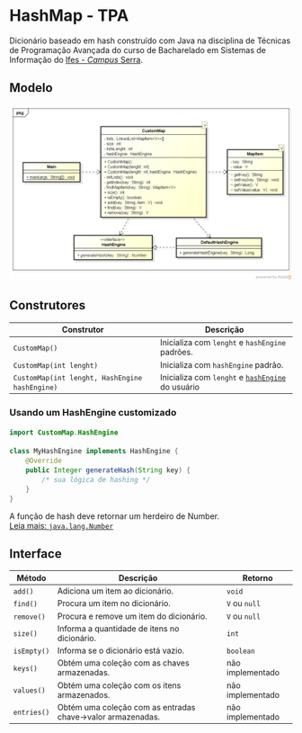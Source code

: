# HashMap - TPA
Dicionário baseado em hash construído com Java na disciplina de Técnicas de Programação Avançada do curso de Bacharelado em Sistemas de Informação do [Ifes - *Campus* Serra](http://www.serra.ifes.edu.br/).

## Modelo
![model](/docs/class_diagram.png)

## Construtores
|Construtor|Descrição|
|-|-|
|`CustomMap()`|Inicializa com `lenght` e `hashEngine` padrões.|
|`CustomMap(int lenght)`|Inicializa com `hashEngine` padrão.|
|`CustomMap(int lenght, HashEngine hashEngine)`|Inicializa com `lenght` e [`hashEngine`](#usando-um-hashengine-customizado) do usuário|

### Usando um HashEngine customizado

``` Java
import CustomMap.HashEngine

class MyHashEngine implements HashEngine {
    @Override
    public Integer generateHash(String key) {
        /* sua lógica de hashing */
    }
}

```
A função de hash deve retornar um herdeiro de Number. <br>
[Leia mais: `java.lang.Number`](https://docs.oracle.com/javase/7/docs/api/java/lang/Number.html)

## Interface

|Método|Descrição|Retorno|
|-|-|-|
|`add()`|Adiciona um item ao dicionário.|`void`|
|`find()`|Procura um item no dicionário.|`V` ou `null`|
|`remove()`|Procura e remove um item do dicionário.|`V` ou `null`|
|`size()`|Informa a quantidade de itens no dicionário.|`int`|
|`isEmpty()`|Informa se o dicionário está vazio.|`boolean`|
|`keys()`|Obtém uma coleção com as chaves armazenadas.|não implementado|
|`values()`|Obtém uma coleção com os itens armazenados.|não implementado|
|`entries()`|Obtém uma coleção com as entradas chave->valor armazenadas.|não implementado|
